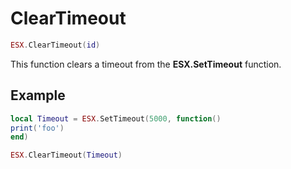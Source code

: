 # ClearTimeout

```lua
ESX.ClearTimeout(id)
```

This function clears a timeout from the **ESX.SetTimeout** function.

## Example

```lua
local Timeout = ESX.SetTimeout(5000, function()
print('foo')
end)

ESX.ClearTimeout(Timeout)
```
